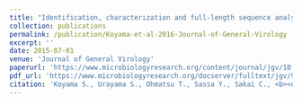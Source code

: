 ```yaml
---
title: "Identification, characterization and full-length sequence analysis of a novel dsRNA virus isolated from the arboreal ant *Camponotus yamaokai*"
collection: publications
permalink: /publication/Koyama-et-al-2016-Journal-of-General-Virology
excerpt: ''
date: 2015-07-01
venue: 'Journal of General Virology'
paperurl: 'https://www.microbiologyresearch.org/content/journal/jgv/10.1099/vir.0.000126'
pdf_url: 'https://www.microbiologyresearch.org/docserver/fulltext/jgv/96/7/1930_vir000126.pdf?expires=1750912395&id=id&accname=sgid026757&checksum=CAD4FE3F82618584B73D070DC2DC3E60'
citation: 'Koyama S., Urayama S., Ohmatsu T., Sassa Y., Sakai C., <b><u>Takata M.</u></b>, Hayashi S., Nagai M., Furuya T., Moriyama H., Satoh T., Ono S., Mizutani T. (2015) <b><i>Journal of General Virology</i></b> 96: 1930-1937.'
---
```


<!-- 論文の要約・解説など入れたければここ打つ -->
